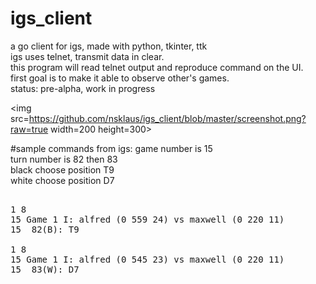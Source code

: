 # igs_client
a go client for igs, made with python, tkinter, ttk  
igs uses telnet, transmit data in clear.  
this program will read telnet output and reproduce command on the UI.  
first goal is to make it able to observe other's games.    
status: pre-alpha, work in progress  
  
<img src=https://github.com/nsklaus/igs_client/blob/master/screenshot.png?raw=true width=200 height=300>   
   
#sample commands from igs:
game number is 15  
turn number is 82 then 83  
black choose position T9  
white choose position D7  
<pre>  
1 8  
15 Game 1 I: alfred (0 559 24) vs maxwell (0 220 11)  
15  82(B): T9  
  
1 8  
15 Game 1 I: alfred (0 545 23) vs maxwell (0 220 11)  
15  83(W): D7  
</pre>

